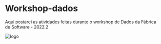 # Workshop-dados
Aqui postarei as atividades feitas durante o workshop de Dados da Fábrica de Software - 2022.2

![logo](https://i.ytimg.com/vi/ZAERT1x9r_o/maxresdefault.jpg)
